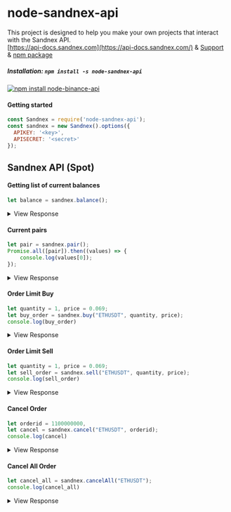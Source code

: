 # node-sandnex-api
This project is designed to help you make your own projects that interact with the Sandnex API.
<br>
<a href="https://api.docs.sandnex.com">[https://api-docs.sandnex.com](https://api-docs.sandnex.com/)</a> &amp;
<a href="https://t.me/sandnex">Support</a> &amp;
<a href="https://www.npmjs.com/package/node-sandnex-api">npm package</a>

##### Installation: `npm install -s node-sandnex-api`
[![npm install node-binance-api](https://api-docs.sandnex.com/images/sand-logo-0d9fa8ee.png)](https://npmjs.org/package/node-sandnex-api)

#### Getting started
```javascript
const Sandnex = require('node-sandnex-api');
const sandnex = new Sandnex().options({
  APIKEY: '<key>',
  APISECRET: '<secret>'
});
```

## Sandnex API (Spot)

#### Getting list of current balances
```javascript
let balance = sandnex.balance();
```
<details>
 <summary>View Response</summary>

```js
{ status: true,result : [ ticker_id: 'BTC_USDT', base: 'BTC', target: 'USDT'] }
```
</details>

#### Current pairs
```javascript
let pair = sandnex.pair();
Promise.all([pair]).then((values) => {
    console.log(values[0]);
});
```

<details>
 <summary>View Response</summary>

```js
{ status: true,result : [ ticker_id: 'BTC_USDT', base: 'BTC', target: 'USDT'] }
```
</details>


#### Order Limit Buy
```javascript
let quantity = 1, price = 0.069;
let buy_order = sandnex.buy("ETHUSDT", quantity, price);
console.log(buy_order)
```

<details>
 <summary>View Response</summary>

```js
{
  status: true,
  result : [
    pair: 'ETHUSDT',
    quantity: 1,
    price: 0.069,
    result: 0.069,
  ]
}
```
</details>


#### Order Limit Sell
```javascript
let quantity = 1, price = 0.069;
let sell_order = sandnex.sell("ETHUSDT", quantity, price);
console.log(sell_order)
```

<details>
 <summary>View Response</summary>

```js
{
  status: true,
  result : [
    pair: 'ETHUSDT',
    quantity: 1,
    price: 0.069,
    result: 0.069,
  ]
}
```
</details>


#### Cancel Order
```javascript
let orderid = 1100000000,
let cancel = sandnex.cancel("ETHUSDT", orderid);
console.log(cancel)
```

<details>
 <summary>View Response</summary>

```js
{
  status: true,
  pair: 'ETHUSDT',
  orderid : 100000000,
  result : []
}
```
</details>

#### Cancel All Order
```javascript
let cancel_all = sandnex.cancelAll("ETHUSDT");
console.log(cancel_all)
```

<details>
 <summary>View Response</summary>

```js
{
  status: true,
  pair: 'ETHUSDT',
  result : []
}
```
</details>







